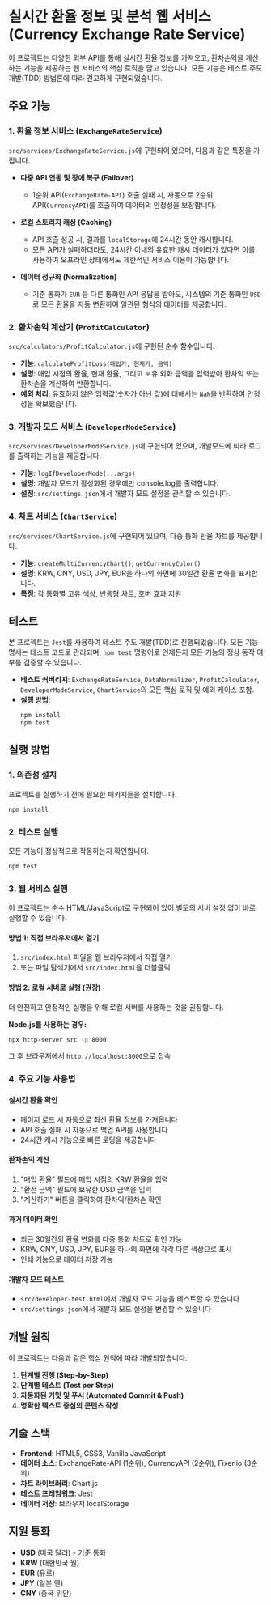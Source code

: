 # 실시간 환율 정보 및 분석 웹 서비스 (Currency Exchange Rate Service)

이 프로젝트는 다양한 외부 API를 통해 실시간 환율 정보를 가져오고, 환차손익을 계산하는 기능을 제공하는 웹 서비스의 핵심 로직을 담고 있습니다. 모든 기능은 테스트 주도 개발(TDD) 방법론에 따라 견고하게 구현되었습니다.

## 주요 기능

### 1. 환율 정보 서비스 (`ExchangeRateService`)

`src/services/ExchangeRateService.js`에 구현되어 있으며, 다음과 같은 특징을 가집니다.

- **다중 API 연동 및 장애 복구 (Failover)**
  - 1순위 API(`ExchangeRate-API`) 호출 실패 시, 자동으로 2순위 API(`CurrencyAPI`)를 호출하여 데이터의 안정성을 보장합니다.

- **로컬 스토리지 캐싱 (Caching)**
  - API 호출 성공 시, 결과를 `localStorage`에 24시간 동안 캐시합니다.
  - 모든 API가 실패하더라도, 24시간 이내의 유효한 캐시 데이터가 있다면 이를 사용하여 오프라인 상태에서도 제한적인 서비스 이용이 가능합니다.

- **데이터 정규화 (Normalization)**
  - 기준 통화가 `EUR` 등 다른 통화인 API 응답을 받아도, 시스템의 기준 통화인 `USD`로 모든 환율을 자동 변환하여 일관된 형식의 데이터를 제공합니다.

### 2. 환차손익 계산기 (`ProfitCalculator`)

`src/calculators/ProfitCalculator.js`에 구현된 순수 함수입니다.

- **기능**: `calculateProfitLoss(매입가, 현재가, 금액)`
- **설명**: 매입 시점의 환율, 현재 환율, 그리고 보유 외화 금액을 입력받아 환차익 또는 환차손을 계산하여 반환합니다.
- **예외 처리**: 유효하지 않은 입력값(숫자가 아닌 값)에 대해서는 `NaN`을 반환하여 안정성을 확보했습니다.

### 3. 개발자 모드 서비스 (`DeveloperModeService`)

`src/services/DeveloperModeService.js`에 구현되어 있으며,  개발모드에 따라 로그를 출력하는 기능을 제공합니다.

- **기능**: `logIfDeveloperMode(...args)`
- **설명**: 개발자 모드가 활성화된 경우에만 console.log를 출력합니다.
- **설정**: `src/settings.json`에서 개발자 모드 설정을 관리할 수 있습니다.

### 4. 차트 서비스 (`ChartService`)

`src/services/ChartService.js`에 구현되어 있으며, 다중 통화 환율 차트를 제공합니다.

- **기능**: `createMultiCurrencyChart()`, `getCurrencyColor()`
- **설명**: KRW, CNY, USD, JPY, EUR을 하나의 화면에 30일간 환율 변화를 표시합니다.
- **특징**: 각 통화별 고유 색상, 반응형 차트, 호버 효과 지원

## 테스트

본 프로젝트는 `Jest`를 사용하여 테스트 주도 개발(TDD)로 진행되었습니다. 모든 기능 명세는 테스트 코드로 관리되며, `npm test` 명령어로 언제든지 모든 기능의 정상 동작 여부를 검증할 수 있습니다.

- **테스트 커버리지**: `ExchangeRateService`, `DataNormalizer`, `ProfitCalculator`, `DeveloperModeService`, `ChartService`의 모든 핵심 로직 및 예외 케이스 포함.
- **실행 방법**:
  ```bash
  npm install
  npm test
  ```

## 실행 방법

### 1. 의존성 설치

프로젝트를 실행하기 전에 필요한 패키지들을 설치합니다.

```bash
npm install
```

### 2. 테스트 실행

모든 기능이 정상적으로 작동하는지 확인합니다.

```bash
npm test
```

### 3. 웹 서비스 실행

이 프로젝트는 순수 HTML/JavaScript로 구현되어 있어 별도의 서버 설정 없이 바로 실행할 수 있습니다.

#### 방법 1: 직접 브라우저에서 열기
1. `src/index.html` 파일을 웹 브라우저에서 직접 열기
2. 또는 파일 탐색기에서 `src/index.html`을 더블클릭

#### 방법 2: 로컬 서버로 실행 (권장)
더 안전하고 안정적인 실행을 위해 로컬 서버를 사용하는 것을 권장합니다.

**Node.js를 사용하는 경우:**
```bash
npx http-server src -p 8000
```

그 후 브라우저에서 `http://localhost:8000`으로 접속

### 4. 주요 기능 사용법

#### 실시간 환율 확인
- 페이지 로드 시 자동으로 최신 환율 정보를 가져옵니다
- API 호출 실패 시 자동으로 백업 API를 사용합니다
- 24시간 캐시 기능으로 빠른 로딩을 제공합니다

#### 환차손익 계산
1. "매입 환율" 필드에 매입 시점의 KRW 환율을 입력
2. "환전 금액" 필드에 보유한 USD 금액을 입력
3. "계산하기" 버튼을 클릭하여 환차익/환차손 확인

#### 과거 데이터 확인
- 최근 30일간의 환율 변화를 다중 통화 차트로 확인 가능
- KRW, CNY, USD, JPY, EUR을 하나의 화면에 각각 다른 색상으로 표시
- 인쇄 기능으로 데이터 저장 가능

#### 개발자 모드 테스트
- `src/developer-test.html`에서 개발자 모드 기능을 테스트할 수 있습니다
- `src/settings.json`에서 개발자 모드 설정을 변경할 수 있습니다

## 개발 원칙

이 프로젝트는 다음과 같은 핵심 원칙에 따라 개발되었습니다.

1. **단계별 진행 (Step-by-Step)**
2. **단계별 테스트 (Test per Step)**
3. **자동화된 커밋 및 푸시 (Automated Commit & Push)**
4. **명확한 텍스트 중심의 콘텐츠 작성**

## 기술 스택

- **Frontend**: HTML5, CSS3, Vanilla JavaScript
- **데이터 소스**: ExchangeRate-API (1순위), CurrencyAPI (2순위), Fixer.io (3순위)
- **차트 라이브러리**: Chart.js
- **테스트 프레임워크**: Jest
- **데이터 저장**: 브라우저 localStorage

## 지원 통화

- **USD** (미국 달러) - 기준 통화
- **KRW** (대한민국 원)
- **EUR** (유로)
- **JPY** (일본 엔)
- **CNY** (중국 위안)



